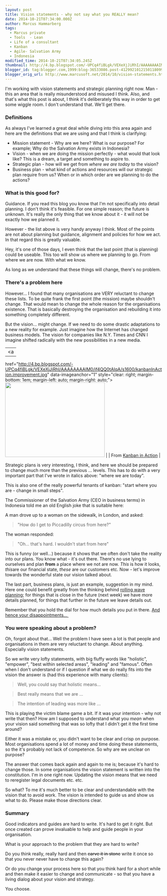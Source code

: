 ```yaml
---
layout: post
title: Vision statements - why not say what you REALLY mean?
date: 2014-10-21T07:34:00.000Z
author: Marcus Hammarberg
tags:
  - Marcus private
  - Tools  - Lean
  - Life of a consultant
  - Kanban
  - Agile- Salvation Army
  - Indonesia
modified_time: 2014-10-21T07:34:05.245Z
thumbnail: http://4.bp.blogspot.com/-UPCq4fiBLgk/VEXeXjJiRhI/AAAAAAAAIM0/if4QQ0tAlqA/s72-c/kanbanInAction.improvement.jpg
blogger_id: tag:blogger.com,1999:blog-36533086.post-4129921012150118099
blogger_orig_url: http://www.marcusoft.net/2014/10/vision-statements.html
---
```





I'm working with vision statements and strategic planning right now.
Man - this an area that is really misunderstood and misused I think.
Also, and that's what this post is about, I think it's deliberately this
way in order to get some wiggle room. I don't understand that. We'll get
there.

### Definitions

As always I've learned a great deal while diving into this area again
and here are the definitions that we are using and that I think is
clarifying:

- Mission statement - Why are we here? What is our purpose? For
    example; Why do the Salvation Army exists in Indonesia?
- Vision - when we are doing the mission perfectly - what would that
    look like? This is a dream, a target and something to aspire to.
- Strategic plan - how will we get from *where we are today* to the
    vision?
- Business plan - what kind of actions and resources will our
    strategic plan require from us? When or in which order are we
    planning to do the actions?

### What is this good for?

Guidance. If you read this blog you know that I'm not specifically into
detail planning. I don't think it's feasible. For one simple reason; the
future is unknown. It's really the only thing that we know about it - it
will not be exactly how we planned it.

However - the list above is very handy anyway I think. Most of the
points are not about planning but guidance, alignment and policies for
how we act. In that regard this is greatly valuable.

Hey, it's one of those days, I even think that the last point (that is
planning) could be useable. This too will show us where we planning to
go. From where we are now. With what we know.

As long as we understand that these things will change, there's no
problem.

### There's a problem here

However... I found that many organisations are VERY reluctant to change
these lists. To be quite frank the first point (the mission) maybe
shouldn't change. That would mean to change the whole reason for the
organisations existence. That is basically destroying the organisation
and rebuilding it into something completely different.

But the vision... might change. If we need to do some drastic
adaptations to a new reality for example. Just imagine how the Internet
has changed business models. The vision for companies like N.Y. Times
and CNN I imagine shifted radically with the new possibilities in a new
media.  

|                                                                                                                       |
|:---------------------------------------------------------------------------------------------------------------------:|
|                                                           <a
  href="http://4.bp.blogspot.com/-UPCq4fiBLgk/VEXeXjJiRhI/AAAAAAAAIM0/if4QQ0tAlqA/s1600/kanbanInAction.improvement.jpg"
                                                  data-imageanchor="1"
                  style="clear: right; margin-bottom: 1em; margin-left: auto; margin-right: auto;"><img
  src="http://4.bp.blogspot.com/-UPCq4fiBLgk/VEXeXjJiRhI/AAAAAAAAIM0/if4QQ0tAlqA/s1600/kanbanInAction.improvement.jpg"
                                    data-border="0" width="320" height="240" /></a>                                     |
|                          From <a href="http://bit.ly/theKanbanBook" target="_blank">Kanban in
                                                       Action</a>                                                       |

Strategic plans is very interesting, I think, and here we should be
prepared to change much more than the previous ... levels. This has to
do with a very important part that I've wrote in italics above: "where
we are today".

This is also one of the really powerful tenants of kanban: "start where
you are - change in small steps".

The Commissioner of the Salvation Army (CEO in business terms) in
Indonesia told me an old English joke that is suitable here:

A man drove up to a woman on the sidewalk, in London, and asked:

> "How do I get to Piccadilly circus from here?"

The woman responded:

> "Oh... that's hard. I wouldn't start from here"

This is funny (or well...) because it shows that we often don't take the
reality into our plans. You know what - it's out there. There's no use
lying to ourselves and plan **from** a place where we not are now.
*This* is how it looks, *this*are our financial state, *these* are our
customers etc. Now - let's improve towards the wonderful state our
vision talked about.

The last part, business plans, is just an example, suggestion in my
mind. Here one could benefit greatly from the thinking behind <a
href="http://leansoftwareengineering.com/2007/11/14/planning-a-month-or-less-ahead-is-not-enough/"
target="_blank">rolling wave planning</a>; for things that is close in
the future (next week) we have more details planned, for things that
further in the future we leave details out.

Remember that you hold the dial for how much details you put in there.
<a
href="http://www.marcusoft.net/2014/06/controlling-disappointment-dial.html"
target="_blank">And hence your disappointments... </a>

### You were speaking about a problem?

Oh, forgot about that... Well the problem I have seen a lot is that
people and organisations in them are very reluctant to change. About
anything. Especially vision statements.

So we write very lofty statements, with big fluffy words like
"holistic", "empower", "best within selected areas", "leading" and
"famous".
Often when I don't understand or if I question if what we do really fits
into the vision the answer is (had this experience with many clients):

> Well, you could say that holistic means...

> Best really means that we are ...

> The intention of leading was more like ...

This is playing the victim blame game a bit. If it was your intention -
why not write that then? How am I supposed to understand what you
*mean* when your vision said something that was so lofty that I didn't
get it the first time around?

Either it was a mistake or, you didn't want to be clear and crisp on
purpose. Most organisations spend a lot of money and time doing these
statements, so the it's probably not lack of competence. So why are we
unclear on purpose?

The answer that comes back again and again to me is; because it's hard
to change those. In some organisations the vision statement is written
into the constitution. I'm in one right now. Updating the vision means
that we need to reregister legal documents etc. etc.

So what? To me it's much better to be clear and understandable with the
vision that to avoid work. The vision is intended to guide us and show
us what to do. Please make those directions clear.

### Summary

<div style="text-align: left;">

Good indicators and guides are hard to write. It's hard to get it right.
But once created can prove invaluable to help and guide people in your
organisation.

<div style="text-align: left;">

<div style="text-align: left;">

What is your approach to the problem that they are hard to write?

<div style="text-align: left;">

Do you think really, really hard and then ~~carve it in stone~~ write it
once so that you never never have to change this again?

<div style="text-align: left;">

Or do you change your process here so that you think hard for a short
while and then make it easier to change and communicate - so that you
have a living dialog about your vision and strategy.

<div style="text-align: left;">

You choose.
